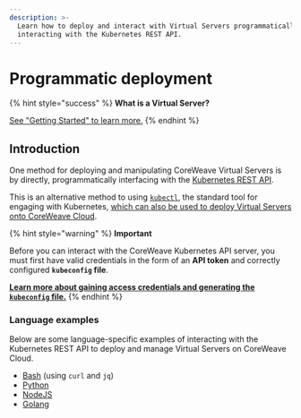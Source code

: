 ```yaml
---
description: >-
  Learn how to deploy and interact with Virtual Servers programmatically
  interacting with the Kubernetes REST API.
---
```


# Programmatic deployment

{% hint style="success" %}
**What is a Virtual Server?**

[See "Getting Started" to learn more.](../../../coreweave-kubernetes/getting-started.md)
{% endhint %}

## Introduction

One method for deploying and manipulating CoreWeave Virtual Servers is by directly, programmatically interfacing with the [Kubernetes REST API](https://kubernetes.io/docs/concepts/overview/kubernetes-api/).

This is an alternative method to using [`kubectl`](https://kubernetes.io/docs/reference/kubectl/), the standard tool for engaging with Kubernetes, [which can also be used to deploy Virtual Servers onto CoreWeave Cloud](../../../docs/virtual-servers/deployment-methods/kubectl.md).

{% hint style="warning" %}
**Important**

Before you can interact with the CoreWeave Kubernetes API server, you must first have valid credentials in the form of an **API token** and correctly configured **`kubeconfig` file**.

****[**Learn more about gaining access credentials and generating the `kubeconfig` file.**](https://docs.coreweave.com/coreweave-kubernetes/getting-started#obtain-access-credentials)****
{% endhint %}

### Language examples

Below are some language-specific examples of interacting with the Kubernetes REST API to deploy and manage Virtual Servers on CoreWeave Cloud.

* [Bash](../../../docs/virtual-servers/deployment-methods/programmatically/bash.md) (using `curl` and `jq`)
* [Python](python.md)
* [NodeJS](nodejs.md)
* [Golang](golang.md)
